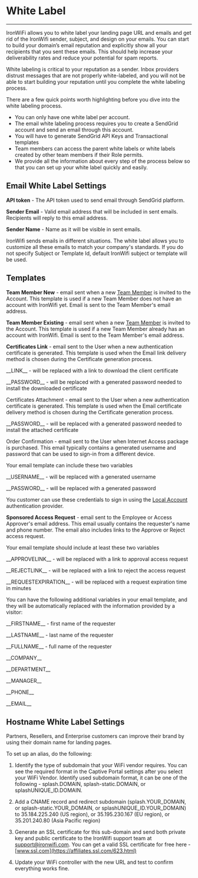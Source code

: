 # **White Label**

---

IronWiFi allows you to white label your landing page URL and emails and get rid of the IronWifi sender, subject, and design on your emails. You can start to build your domain’s email reputation and explicitly show all your recipients that you sent these emails. This should help increase your deliverability rates and reduce your potential for spam reports.

White labeling is critical to your reputation as a sender. Inbox providers distrust messages that are not properly white-labeled, and you will not be able to start building your reputation until you complete the white labeling process.

There are a few quick points worth highlighting before you dive into the white labeling process.

- You can only have one white label per account.
- The email white labeling process requires you to create a SendGrid account and send an email through this account.
- You will have to generate SendGrid API Keys and Transactional templates
- Team members can access the parent white labels or white labels created by other team members if their Role permits.
- We provide all the information about every step of the process below so that you can set up your white label quickly and easily.

## Email White Label Settings

**API token** - The API token used to send email through SendGrid platform.

**Sender Email** - Valid email address that will be included in sent emails. Recipients will reply to this email address.

**Sender Name** - Name as it will be visible in sent emails.

IronWifi sends emails in different situations. The white label allows you to customize all these emails to match your company's standards. If you do not specify Subject or Template Id, default IronWifi subject or template will be used.

## Templates

**Team Member New** - email sent when a new [Team Member](https://www.ironwifi.com/user-guide/team-members/) is invited to the Account. This template is used if a new Team Member does not have an account with IronWifi yet. Email is sent to the Team Member's email address.

**Team Member Existing** - email sent when a new [Team Member](https://www.ironwifi.com/user-guide/team-members/) is invited to the Account. This template is used if a new Team Member already has an account with IronWifi. Email is sent to the Team Member's email address.

**Certificates Link** - email sent to the User when a new authentication certificate is generated. This template is used when the Email link delivery method is chosen during the Certificate generation process.

\_\_LINK\_\_ - will be replaced with a link to download the client certificate

\_\_PASSWORD\_\_ - will be replaced with a generated password needed to install the downloaded certificate

Certificates Attachment - email sent to the User when a new authentication certificate is generated. This template is used when the Email certificate delivery method is chosen during the Certificate generation process.

\_\_PASSWORD\_\_ - will be replaced with a generated password needed to install the attached certificate

Order Confirmation - email sent to the User when Internet Access package is purchased. This email typically contains a generated username and password that can be used to sign-in from a different device.

Your email template can include these two variables

\_\_USERNAME\_\_ - will be replaced with a generated username

\_\_PASSWORD\_\_ - will be replaced with a generated password

You customer can use these credentials to sign in using the [Local Account](https://www.ironwifi.com/captive-portals/authentication-providers/) authentication provider.

 

**Sponsored Access Request** - email sent to the Employee or Access Approver's email address. This email usually contains the requester's name and phone number. The email also includes links to the Approve or Reject access request.

Your email template should include at least these two variables

\_\_APPROVELINK\_\_ - will be replaced with a link to approval access request

\_\_REJECTLINK\_\_ - will be replaced with a link to reject the access request

\_\_REQUESTEXPIRATION\_\_ - will be replaced with a request expiration time in minutes

 

You can have the following additional variables in your email template, and they will be automatically replaced with the information provided by a visitor:

 

\_\_FIRSTNAME\_\_ - first name of the requester

\_\_LASTNAME\_\_ - last name of the requester

\_\_FULLNAME__ - full name of the requester

\_\_COMPANY\_\_

\_\_DEPARTMENT\_\_

\_\_MANAGER\_\_

\_\_PHONE\_\_

\_\_EMAIL\_\_

 
## Hostname White Label Settings

Partners, Resellers, and Enterprise customers can improve their brand by using their domain name for landing pages.

To set up an alias, do the following:

1. Identify the type of subdomain that your WiFi vendor requires. You can see the required format in the Captive Portal settings after you select your WiFi Vendor. Identify used subdomain format, it can be one of the following - splash.DOMAIN, splash-static.DOMAIN, or splashUNIQUE_ID.DOMAIN.

2. Add a CNAME record and redirect subdomain (splash.YOUR_DOMAIN, or splash-static.YOUR_DOMAIN, or splashUNIQUE_ID.YOUR_DOMAIN) to 35.184.225.240 (US region), or 35.195.230.167 (EU region), or 35.201.240.80 (Asia Pacific region)

3. Generate an SSL certificate for this sub-domain and send both private key and public certificate to the IronWifi support team at support@ironwifi.com. You can get a valid SSL certificate for free here - [www.ssl.com](https://affiliates.ssl.com/623.html)

4. Update your WiFi controller with the new URL and test to confirm everything works fine.


